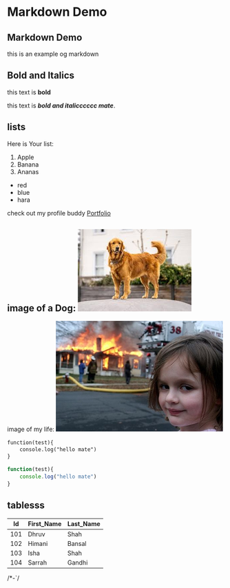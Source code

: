 # Markdown Demo
## Markdown Demo

this is an example og markdown

## Bold and Italics

this text is **bold**

this text is **_bold and italicccccc mate_**.

## lists 

Here is Your list:

1. Apple
2. Banana
3. Ananas

- red
- blue
- hara


check out my profile buddy [Portfolio](https://github.com/DhruvShah28)

image of a Dog:
![this is a image of a dog](dog.jpg)
---
image of my life:
![this is a image of my current situation](Disaster_Girl.jpg)

```
function(test){
    console.log("hello mate")
}
```

```javascript
function(test){
    console.log("hello mate")
}
```

## tablesss

|Id|First_Name|Last_Name|
|-|-|-|
|101|Dhruv|Shah|
|102|Himani|Bansal|
|103|Isha|Shah|
|104|Sarrah|Gandhi|


/*-`/